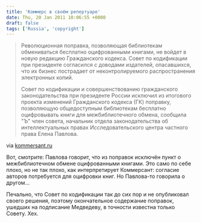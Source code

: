 ```yaml
---
title: 'Коммерс в своём репертуаре'
date: Thu, 20 Jan 2011 10:06:55 +0000
draft: false
tags: ['Russia', 'copyright']
---
```


> Революционная поправка, позволяющая библиотекам обмениваться бесплатно оцифрованными книгами, не войдет в новую редакцию Гражданского кодекса. Совет по кодификации при президенте согласился с доводами издателей, опасавшихся, что их бизнес пострадает от неконтролируемого распространения электронных копий.
> 
>   
> Совет по кодификации и совершенствованию гражданского законодательства при президенте России исключил из итогового проекта изменений Гражданского кодекса (ГК) поправку, позволяющую общедоступным библиотекам бесплатно оцифровывать книги для межбиблиотечного обмена, сообщила "Ъ" член совета, начальник отдела законодательства об интеллектуальных правах Исследовательского центра частного права Елена Павлова.

via [kommersant.ru](http://www.kommersant.ru/doc.aspx?DocsID=1570255)

Вот, смотрите: Павлова говорит, что из поправок исключён пункт о межбиблиотечном обмене оцифрованными книгами. Это само по себе плохо, но не так плохо, как интерпретирует Коммерсант: согласие авторов потребуется для оцифровки книг. Но Павлова-то говорила о другом…

Печально, что Совет по кодификации так до сих пор и не опубликовал своего решения, поэтому окончательное содержание поправок, ушедших на подписание Медведеву, в точности известна только Совету. Хех.